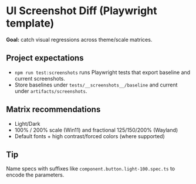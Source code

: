 # UI Screenshot Diff (Playwright template)
**Goal:** catch visual regressions across theme/scale matrices.

## Project expectations
- `npm run test:screenshots` runs Playwright tests that export baseline and current screenshots.
- Store baselines under `tests/__screenshots__/baseline` and current under `artifacts/screenshots`.

## Matrix recommendations
- Light/Dark
- 100% / 200% scale (Win11) and fractional 125/150/200% (Wayland)
- Default fonts + high contrast/forced colors (where supported)

## Tip
Name specs with suffixes like `component.button.light-100.spec.ts` to encode the parameters.
